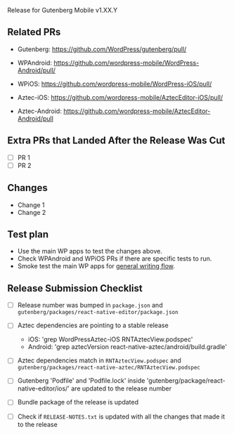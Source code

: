 Release for Gutenberg Mobile v1.XX.Y

## Related PRs

- Gutenberg: https://github.com/WordPress/gutenberg/pull/
- WPAndroid: https://github.com/wordpress-mobile/WordPress-Android/pull/
- WPiOS: https://github.com/wordpress-mobile/WordPress-iOS/pull/

- Aztec-iOS: https://github.com/wordpress-mobile/AztecEditor-iOS/pull/
- Aztec-Android: https://github.com/wordpress-mobile/AztecEditor-Android/pull

## Extra PRs that Landed After the Release Was Cut

- [ ]  PR 1
- [ ]  PR 2

## Changes
<!-- To determine the changes you can check the RELEASE-NOTES.txt file and cross check with the list of commits that are part of the PR -->

 - Change 1
 - Change 2

## Test plan

- Use the main WP apps to test the changes above. 
- Check WPAndroid and WPiOS PRs if there are specific tests to run.
- Smoke test the main WP apps for [general writing flow](https://github.com/wordpress-mobile/test-cases/tree/master/test-cases/gutenberg/writing-flow).

## Release Submission Checklist

- [ ] Release number was bumped in `package.json` and `gutenberg/packages/react-native-editor/package.json`
- [ ] Aztec dependencies are pointing to a stable release
  - iOS: 'grep WordPressAztec-iOS RNTAztecView.podspec'
  - Android: 'grep aztecVersion react-native-aztec/android/build.gradle'
- [ ] Aztec dependencies match in `RNTAztecView.podspec` and `gutenberg/packages/react-native-aztec/RNTAztecView.podspec`
- [ ] Gutenberg 'Podfile' and 'Podfile.lock' inside 'gutenberg/package/react-native-editor/ios/' are updated to the release number
- [ ] Bundle package of the release is updated
- [ ] Check if `RELEASE-NOTES.txt` is updated with all the changes that made it to the release

